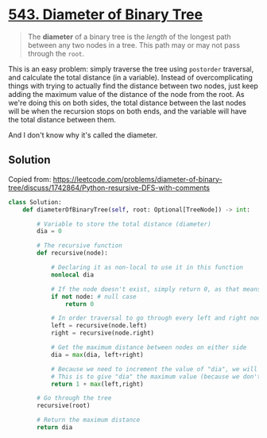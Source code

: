 # [543. Diameter of Binary Tree](https://leetcode.com/problems/diameter-of-binary-tree/)

> The **diameter** of a binary tree is the *length* of the longest path between any two nodes in a tree. This path may or may not pass through the `root`.

This is an easy problem: simply traverse the tree using `postorder` traversal, and calculate the total distance (in a variable). Instead of overcomplicating things with trying to actually find the distance between two nodes, just keep adding the maximum value of the distance of the node from the root. As we're doing this on both sides, the total distance between the last nodes will be when the recursion stops on both ends, and the variable will have the total distance between them.

And I don't know why it's called the diameter.

## Solution

Copied from: https://leetcode.com/problems/diameter-of-binary-tree/discuss/1742864/Python-resursive-DFS-with-comments

```python
class Solution:
    def diameterOfBinaryTree(self, root: Optional[TreeNode]) -> int:

        # Variable to store the total distance (diameter)
        dia = 0

        # The recursive function
        def recursive(node):

            # Declaring it as non-local to use it in this function
            nonlocal dia

            # If the node doesn't exist, simply return 0, as that means that the function has reached the end of the tree
            if not node: # null case
                return 0

            # In order traversal to go through every left and right node
            left = recursive(node.left)
            right = recursive(node.right)

            # Get the maximum distance between nodes on either side
            dia = max(dia, left+right)

            # Because we need to increment the value of "dia", we will need to return 1+max(left, right)
            # This is to give "dia" the maximum value (because we don't know which side is longer)
            return 1 + max(left,right)

        # Go through the tree
        recursive(root)

        # Return the maximum distance
        return dia
```
